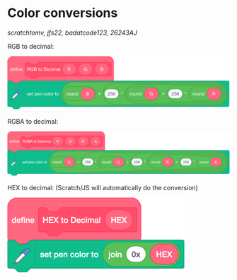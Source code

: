 # Color conversions
*scratchtomv, jfs22, badatcode123, 26243AJ*

RGB to decimal:   

<img src="../images/image15.png">

RGBA to decimal:   

<img src="../images/image37.png">

HEX to decimal: (Scratch/JS will automatically do the conversion)  

<img src="../images/image50.png" width="400">